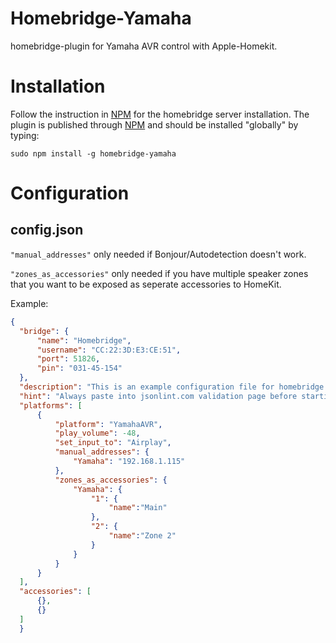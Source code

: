 # Homebridge-Yamaha
homebridge-plugin for Yamaha AVR control with Apple-Homekit.

# Installation
Follow the instruction in [NPM](https://www.npmjs.com/package/homebridge) for the homebridge server installation. The plugin is published through [NPM](https://www.npmjs.com/package/homebridge-yamaha) and should be installed "globally" by typing:

```
sudo npm install -g homebridge-yamaha
```

# Configuration

## config.json

`"manual_addresses"` only needed if Bonjour/Autodetection doesn't work.

`"zones_as_accessories"` only needed if you have multiple speaker zones that you want to be exposed as seperate accessories to HomeKit.

Example:

  ```json
  {
    "bridge": {
        "name": "Homebridge",
        "username": "CC:22:3D:E3:CE:51",
        "port": 51826,
        "pin": "031-45-154"
    },
    "description": "This is an example configuration file for homebridge plugin for yamaha AVR",
    "hint": "Always paste into jsonlint.com validation page before starting your homebridge, saves a lot of frustration",
    "platforms": [
        {
            "platform": "YamahaAVR",
            "play_volume": -48,
            "set_input_to": "Airplay",
            "manual_addresses": {
                "Yamaha": "192.168.1.115"
            },
            "zones_as_accessories": {
                "Yamaha": {
                    "1": {
                        "name":"Main"
                    },
                    "2": {
                        "name":"Zone 2"
                    }
                }
            }
        }
    ],
    "accessories": [
        {},
        {}
    ]
    }
